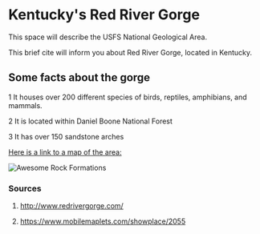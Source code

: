 <!-- heading 1-->
 # Kentucky's Red River Gorge

This space will describe the USFS National Geological Area.
 <!--First paragraph-->
 This brief cite will inform you about Red River Gorge, located in Kentucky.
 <!--List o facts-->
 ## Some facts about the gorge
 1 It houses over 200 different species of birds, reptiles, amphibians, and mammals.

 2 It is located within Daniel Boone National Forest 

 3 It has over 150 sandstone arches 

 <Map link>

 [Here is a link to a map of the area:](https://www.mobilemaplets.com/showplace/2055)

![Awesome Rock Formations](https://d368g9lw5ileu7.cloudfront.net/races/race48212-logo.bzlyPU.png)

<!--sources-->
 ### Sources

1. http://www.redrivergorge.com/

2. https://www.mobilemaplets.com/showplace/2055
